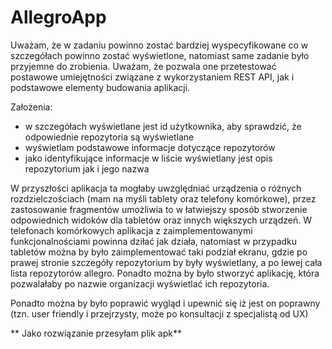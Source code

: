 # AllegroApp
Uważam, że w zadaniu powinno zostać bardziej wyspecyfikowane co w szczegółach powinno zostać wyświetlone, natomiast same zadanie było przyjemne do zrobienia.
Uważam, że pozwala one przetestować postawowe umiejętności związane z wykorzystaniem REST API, jak i podstawowe elementy budowania aplikacji.

Założenia:
  - w szczegółach wyświetlane jest id użytkownika, aby sprawdzić, że odpowiednie repozytoria są wyświetlane
  - wyświetlam podstawowe informacje dotyczące repozytorów
  - jako identyfikujące informacje w liście wyświetlany jest opis repozytorium jak i jego nazwa

W przyszłości aplikacja ta mogłaby uwzględniać urządzenia o różnych rozdzielczościach (mam na myśli tablety oraz telefony komórkowe), przez zastosowanie fragmentów umożliwia to
w łatwiejszy sposób stworzenie odpowiednich widoków dla tabletów oraz innych większych urządzeń. W telefonach komórkowych aplikacja z zaimplementowanymi funkcjonalnościami
powinna dziłać jak działa, natomiast w przypadku tabletów można by było zaimplementować taki podział ekranu, gdzie po prawej stronie szczegóły repozytorium by były wyświetlany, a po
lewej cała lista repozytorów allegro. Ponadto można by było stworzyć aplikację, która pozwalałaby po nazwie organizacji wyświetlać ich repozytoria.

Ponadto można by było poprawić wygląd i upewnić się iż jest on poprawny (tzn. user friendly i przejrzysty, może po konsultacji z specjalistą od UX)

**
Jako rozwiązanie przesyłam plik apk**
